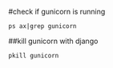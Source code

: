 #check if gunicorn is running

```
ps ax|grep gunicorn 
```

##kill gunicorn with django

```
pkill gunicorn
```
